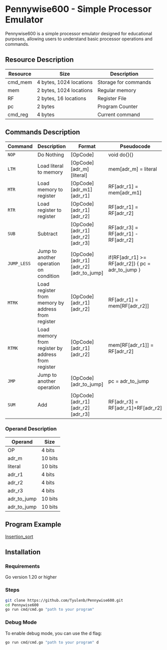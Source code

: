 # Pennywise600 - Simple Processor Emulator

Pennywise600 is a simple processor emulator designed for educational purposes, allowing users to understand basic processor operations and commands.

## Resource Description

| Resource | Size                    | Description                        |
|----------|-------------------------|------------------------------------|
| cmd_mem  | 4 bytes, 1024 locations | Storage for commands               |
| mem      | 2 bytes, 1024 locations | Regular memory                     |
| RF       | 2 bytes, 16 locations   | Register File                      |
| pc       | 2 bytes                 | Program Counter                    |
| cmd_reg  | 4 bytes                 | Current command                    |

## Commands Description

| Command     | Description                              | Format                          | Pseudocode                                         |
|-------------|------------------------------------------|----------------------------------|---------------------------------------------------|
| `NOP`       | Do Nothing                               | [OpCode]                        | void do(){}                                       |
| `LTM`       | Load literal to memory                   | [OpCode][adr_m][literal]       | mem[adr_m] = literal                              |
| `MTR`       | Load memory to register                  | [OpCode][adr_m1][adr_r1]       | RF[adr_r1] = mem[adr_m1]                         |
| `RTR`       | Load register to register                | [OpCode][adr_r1][adr_r2]       | RF[adr_r1] = RF[adr_r2]                           |
| `SUB`       | Subtract                                 | [OpCode][adr_r1][adr_r2][adr_r3]| RF[adr_r3] = RF[adr_r1] - RF[adr_r2]              |
| `JUMP_LESS` | Jump to another operation on condition    | [OpCode][adr_r1][adr_r2][adr_to_jump]| if(RF[adr_r1] >= RF[adr_r2]) { pc = adr_to_jump } |
| `MTRK`      | Load register from memory by address from register | [OpCode][adr_r1][adr_r2] | RF[adr_r1] = mem[RF[adr_r2]]                       |
| `RTMK`      | Load memory from register by address from register | [OpCode][adr_r1][adr_r2] | mem[RF[adr_r1]] = RF[adr_r2]                       |
| `JMP`       | Jump to another operation                | [OpCode][adr_to_jump]          | pc = adr_to_jump                                   |
| `SUM`       | Add                                     | [OpCode][adr_r1][adr_r2][adr_r3]| RF[adr_r3] = RF[adr_r1]+RF[adr_r2]|

### Operand Description

| Operand    | Size    |
|------------|---------|
| OP         | 4 bits  |
| adr_m      | 10 bits |
| literal    | 10 bits |
| adr_r1     | 4 bits  |
| adr_r2     | 4 bits  |
| adr_r3     | 4 bits  |
| adr_to_jump| 10 bits |
| adr_to_jump| 10 bits |

## Program Example
[Insertion_sort](https://github.com/Tyulenb/Pennywise600/blob/main/insertion_sort.txt)

## Installation
### Requirements
Go version 1.20 or higher
### Steps
```bash
git clone https://github.com/Tyulenb/Pennywise600.git
cd Pennywise600
go run cmd/cmd.go "path to your program"
```
### Debug Mode
To enable debug mode, you can use the d flag:
```bash
go run cmd/cmd.go "path to your program" d
